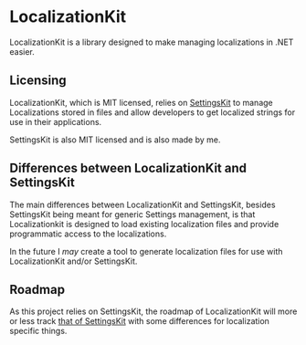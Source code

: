 # LocalizationKit

LocalizationKit is a library designed to make managing localizations in .NET easier.


## Licensing

LocalizationKit, which is MIT licensed, relies on [SettingsKit](https://github.com/alastairlundy/SettingsKit) to manage Localizations stored in files and allow developers to get localized strings for use in their applications.

SettingsKit is also MIT licensed and is also made by me.

## Differences between LocalizationKit and SettingsKit

The main differences between LocalizationKit and SettingsKit, besides SettingsKit being meant for generic Settings management, is that Localizationkit is designed to load existing localization files and provide programmatic access to the localizations. 

In the future I _may_ create a tool to generate localization files for use with LocalizationKit and/or SettingsKit.

## Roadmap
As this project relies on SettingsKit, the roadmap of LocalizationKit will more or less track [that of SettingsKit](https://github.com/alastairlundy/SettingsKit/blob/master/Roadmap.md) with some differences for localization specific things.
